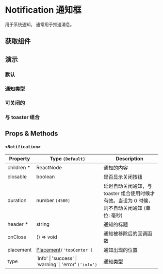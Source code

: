 # Notification 通知框

用于系统通知。 通常用于推送消息。

## 获取组件

<!--{include:(components/notification/fragments/import.md)}-->

## 演示

### 默认

<!--{include:`basic.md`}-->

### 通知类型

<!--{include:`type.md`}-->

### 可关闭的

<!--{include:`close.md`}-->

### 与 toaster 组合

<!--{include:`with-toaster.md`}-->

## Props & Methods

### `<Notification>`

| Property    | Type `(Default)`                                                   | Description                                                                                   |
| ----------- | ------------------------------------------------------------------ | --------------------------------------------------------------------------------------------- |
| children \* | ReactNode                                                          | 通知的内容                                                                                    |
| closable    | boolean                                                            | 是否显示关闭按钮                                                                              |
| duration    | number `(4500)`                                                    | 延迟自动关闭通知，与 toaster 组合使用时候才有效。当设为 0 时候，则不自动关闭通知 (单位: 毫秒) |
| header \*   | string                                                             | 通知的标题                                                                                    |
| onClose     | () => void                                                         | 通知被移除后的回调函数                                                                        |
| placement   | [Placement](#code-ts-placement-code)`('topCenter')`                | 通知出现的位置                                                                                |
| type        | 'info' &#124; 'success' &#124; 'warning' &#124; 'error' `('info')` | 通知类型                                                                                      |

<!--{include:(components/notification/zh-CN/toaster.md)}-->
<!--{include:(_common/types/placement-toaster.md)}-->
